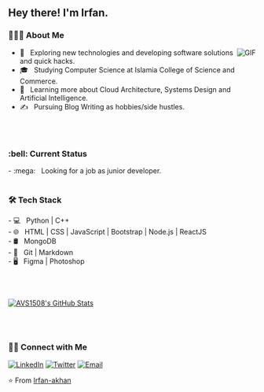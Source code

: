 <h2> Hey there! I'm Irfan.</h2> 

<h3> 👨🏻‍💻 About Me </h3>


<p align="left">
 <img align="right" alt="GIF" src="https://media.giphy.com/media/13HgwGsXF0aiGY/giphy.gif" />


- 🤔 &nbsp; Exploring new technologies and developing software solutions and quick hacks. 
- 🎓 &nbsp; Studying Computer Science at Islamia College of Science and Commerce.
- 🌱 &nbsp; Learning more about Cloud Architecture, Systems Design and Artificial Intelligence. 
- ✍️ &nbsp; Pursuing Blog Writing as hobbies/side hustles. 
</p>
<br/>
<br/>
<h3> :bell: Current Status </h3>
- :mega: &nbsp;  Looking for a job as junior developer.
<br/>
<br/>
<h3>🛠 Tech Stack</h3>
<p>
- 💻 &nbsp; Python | C++  <br/>
- 🌐 &nbsp; HTML | CSS | JavaScript | Bootstrap | Node.js | ReactJS  <br/>
- 🛢 &nbsp; MongoDB <br/>
- 🔧 &nbsp; Git | Markdown <br/>
- 🖥 &nbsp; Figma | Photoshop <br/>
 </p>
<br/>
<br/>

[![AVS1508's GitHub Stats](https://github-readme-stats.vercel.app/api?username=stupidlymoron&show_icons=true)](https://github.com/stupidlymoron)

<br/>
<br/>
<h3> 🤝🏻 Connect with Me </h3>

<p ">
<a href="https://www.linkedin.com/in/irfan-khan-4a40b31b4/" target="_blank"><img src="https://img.shields.io/badge/LinkedIn-%230077B5.svg?&style=flat-square&logo=linkedin&logoColor=white" alt="LinkedIn"></a>
<a href="https://twitter.com/stupidlymoron" target="_blank"><img src="https://img.shields.io/badge/-Twitter-1da1f2?style=flat-square&labelColor=1da1f2&logo=twitter&logoColor=white" alt="Twitter"></a> 
 <a href="mailto:khanirfan.work@gmail.com"><img alt="Email" src="https://img.shields.io/badge/Email-khanirfan.work@gmail.com-blue?style=flat-square&logo=gmail"></a>
</p>

⭐️ From [Irfan-akhan](https://github.com/stupidlymoron)


